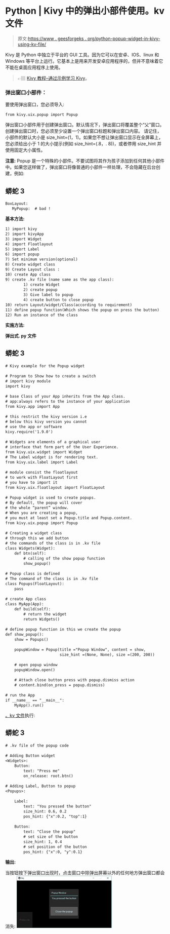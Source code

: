# Python | Kivy 中的弹出小部件使用。kv 文件

> 原文:[https://www . geesforgeks . org/python-popup-widget-in-kivy-using-kv-file/](https://www.geeksforgeeks.org/python-popup-widget-in-kivy-using-kv-file/)

Kivy 是 Python 中独立于平台的 GUI 工具。因为它可以在安卓、IOS、linux 和 Windows 等平台上运行。它基本上是用来开发安卓应用程序的，但并不意味着它不能在桌面应用程序上使用。

> 👉🏽 [Kivy 教程–通过示例学习 Kivy](https://www.geeksforgeeks.org/kivy-tutorial/)。

### 弹出窗口小部件：

要使用弹出窗口，您必须导入:

```
from kivy.uix.popup import Popup
```

弹出窗口小部件用于创建弹出窗口。默认情况下，弹出窗口将覆盖整个“父”窗口。创建弹出窗口时，您必须至少设置一个弹出窗口标题和弹出窗口内容。
请记住，小部件的默认大小是 size_hint=(1，1)。如果您不想让弹出窗口显示在全屏幕上，您必须给出小于 1 的大小提示(例如 size_hint=(.8，. 8))，或者停用 size_hint 并使用固定大小属性。

**注意:** Popup 是一个特殊的小部件。不要试图将其作为孩子添加到任何其他小部件中。如果您这样做了，弹出窗口将像普通的小部件一样处理，不会隐藏在后台创建，例如:

## 蟒蛇 3

```
BoxLayout:
   MyPopup:  # bad !
```

**基本方法:**

```
1) import kivy
2) import kivyApp
3) import Widget
4) import Floatlayout
5) import Label
6) import popup
7) Set minimum version(optional)
8) Create widget class
9) Create Layout class :
10) create App class
9) create .kv file (name same as the app class):
        1) create Widget
        2) create popup
        3) Give label to popup
        4) create button to close popup
10) return Layout/widget/Class(according to requirement)
11) define popup function(Which shows the popup on press the button)
12) Run an instance of the class
```

**实施方法:**

**弹出式. py 文件**

## 蟒蛇 3

```
# Kivy example for the Popup widget

# Program to Show how to create a switch
# import kivy module   
import kivy 

# base Class of your App inherits from the App class.   
# app:always refers to the instance of your application  
from kivy.app import App

# this restrict the kivy version i.e 
# below this kivy version you cannot 
# use the app or software 
kivy.require('1.9.0')

# Widgets are elements of a graphical user
# interface that form part of the User Experience.
from kivy.uix.widget import Widget
# The Label widget is for rendering text. 
from kivy.uix.label import Label

# module consist the floatlayout 
# to work with FloatLayout first 
# you have to import it 
from kivy.uix.floatlayout import FloatLayout

# Popup widget is used to create popups.
# By default, the popup will cover
# the whole “parent” window.
# When you are creating a popup,
# you must at least set a Popup.title and Popup.content.
from kivy.uix.popup import Popup

# Creating a widget class
# through this we add button
# the commands of the class is in .kv file
class Widgets(Widget):
    def btn(self):
        # calling of the show popup function
        show_popup()

# Popup class is defined
# The command of the class is in .kv file
class Popups(FloatLayout):
    pass

# create App class
class MyApp(App):
    def build(self):
        # return the widget
        return Widgets()

# define popup function in this we create the popup
def show_popup():
    show = Popups()

    popupWindow = Popup(title ="Popup Window", content = show,
                        size_hint =(None, None), size =(200, 200))

    # open popup window
    popupWindow.open()

    # Attach close button press with popup.dismiss action
    # content.bind(on_press = popup.dismiss)

# run the App 
if __name__ == "__main__":
    MyApp().run()
```

[。kv 文件](https://www.geeksforgeeks.org/python-kivy-kv-file/)执行:

## 蟒蛇 3

```
# .kv file of the popup code

# Adding Button widget
<Widgets>:
    Button:
        text: "Press me"
        on_release: root.btn()

# Adding Label, Button to popup
<Popups>:

    Label:
        text: "You pressed the button"
        size_hint: 0.6, 0.2
        pos_hint: {"x":0.2, "top":1}

    Button:
        text: "Close the popup"
        # set size of the button
        size_hint: 1, 0.4
        # set position of the button  
        pos_hint: {"x":0, "y":0.1}
```

**输出:**

当按钮按下弹出窗口出现时，点击窗口中除弹出屏幕以外的任何地方弹出窗口都会消失:
![](img/180e0b077bce4052d36b566f2e92a92e.png)